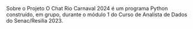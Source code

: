 Sobre o Projeto
O Chat Rio Carnaval 2024 é um programa Python construído, em grupo, durante o módulo 1 do Curso de Analista de Dados do Senac/Resilia 2023.
